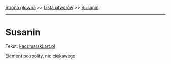 [Strona głowna](../index.md) >> [Lista utworów](../list.md) >> [Susanin](574.md)

---

# Susanin

Tekst: [kaczmarski.art.pl](https://www.kaczmarski.art.pl/tworczosc/wiersze/susanin/)

Element pospolity, nic ciekawego.